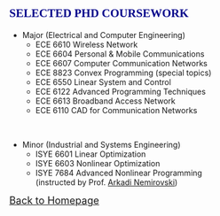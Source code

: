 ## <span id="j4"><font color='darkblue' face="Georgia">SELECTED PHD COURSEWORK</font></span>
* Major (Electrical and Computer Engineering)
  * ECE 6610 Wireless Network
  * ECE 6604 Personal & Mobile Communications
  * ECE 6607 Computer Communication Networks 
  * ECE 8823 Convex Programming (special topics)
  * ECE 6550 Linear System and Control
  * ECE 6122 Advanced Programming Techniques
  * ECE 6613 Broadband Access Network
  * ECE 6110 CAD for Communication Networks
<br>

* Minor (Industrial and Systems Engineering) 
  * ISYE 6601 Linear Optimization
  * ISYE 6603 Nonlinear Optimization
  * ISYE 7684 Advanced Nonlinear Programming
  <br/>(instructed by Prof. [Arkadi Nemirovski](https://www.isye.gatech.edu/users/arkadi-nemirovski))

[<u><font size='4'>Back to Homepage</font></u>](https://yuchen-sh.github.io)

